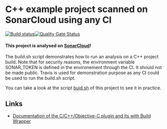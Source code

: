 # C++ example project scanned on SonarCloud using any CI

[![Build status](https://travis-ci.org/SonarSource/sonarcloud_example_cpp-cmake-macos-otherci.svg?branch=master)](https://travis-ci.org/SonarSource/sonarcloud_example_cpp-cmake-macos-otherci)[![Quality Gate Status](https://sonarcloud.io/api/project_badges/measure?project=sonarcloud_example_cpp-cmake-macos-otherci&metric=alert_status)](https://sonarcloud.io/dashboard?id=sonarcloud_example_cpp-cmake-macos-otherci)

#### This project is analysed on [SonarCloud](https://sonarcloud.io)!

The build.sh script demonstrates how to run an analysis on a C++ project build.
Note that for security reasons, the environment variable SONAR_TOKEN is defined in the environement through the CI. It should not be made public.
Travis is used for demonstration purpose as any CI could be used to run the build.sh script.

You can take a look at the script
[buid.sh](https://github.com/SonarSource/sonarcloud_example_cpp-cmake-macos-otherci/blob/master/build.sh)
of this project to see it in practice.

## Links
- [Documentation of the C/C++/Objective-C plugin and its with Build Wrapper](http://docs.sonarqube.org/x/pwAv)
